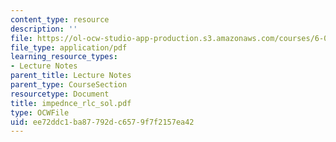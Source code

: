 ```yaml
---
content_type: resource
description: ''
file: https://ol-ocw-studio-app-production.s3.amazonaws.com/courses/6-071j-introduction-to-electronics-signals-and-measurement-spring-2006/ee72ddc1ba87792dc6579f7f2157ea42_impednce_rlc_sol.pdf
file_type: application/pdf
learning_resource_types:
- Lecture Notes
parent_title: Lecture Notes
parent_type: CourseSection
resourcetype: Document
title: impednce_rlc_sol.pdf
type: OCWFile
uid: ee72ddc1-ba87-792d-c657-9f7f2157ea42
---
```

